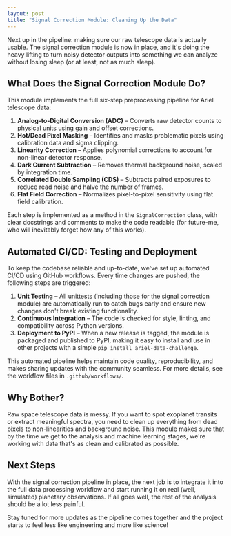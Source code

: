 ```yaml
---
layout: post
title: "Signal Correction Module: Cleaning Up the Data"
---
```


Next up in the pipeline: making sure our raw telescope data is actually usable. The signal correction module is now in place, and it's doing the heavy lifting to turn noisy detector outputs into something we can analyze without losing sleep (or at least, not as much sleep).

## What Does the Signal Correction Module Do?

This module implements the full six-step preprocessing pipeline for Ariel telescope data:

1. **Analog-to-Digital Conversion (ADC)** – Converts raw detector counts to physical units using gain and offset corrections.
2. **Hot/Dead Pixel Masking** – Identifies and masks problematic pixels using calibration data and sigma clipping.
3. **Linearity Correction** – Applies polynomial corrections to account for non-linear detector response.
4. **Dark Current Subtraction** – Removes thermal background noise, scaled by integration time.
5. **Correlated Double Sampling (CDS)** – Subtracts paired exposures to reduce read noise and halve the number of frames.
6. **Flat Field Correction** – Normalizes pixel-to-pixel sensitivity using flat field calibration.

Each step is implemented as a method in the `SignalCorrection` class, with clear docstrings and comments to make the code readable (for future-me, who will inevitably forget how any of this works).

## Automated CI/CD: Testing and Deployment

To keep the codebase reliable and up-to-date, we've set up automated CI/CD using GitHub workflows. Every time changes are pushed, the following steps are triggered:

1. **Unit Testing** – All unittests (including those for the signal correction module) are automatically run to catch bugs early and ensure new changes don't break existing functionality.
2. **Continuous Integration** – The code is checked for style, linting, and compatibility across Python versions.
3. **Deployment to PyPI** – When a new release is tagged, the module is packaged and published to PyPI, making it easy to install and use in other projects with a simple `pip install ariel-data-challenge`.

This automated pipeline helps maintain code quality, reproducibility, and makes sharing updates with the community seamless. For more details, see the workflow files in `.github/workflows/`.

## Why Bother?

Raw space telescope data is messy. If you want to spot exoplanet transits or extract meaningful spectra, you need to clean up everything from dead pixels to non-linearities and background noise. This module makes sure that by the time we get to the analysis and machine learning stages, we're working with data that's as clean and calibrated as possible.

## Next Steps

With the signal correction pipeline in place, the next job is to integrate it into the full data processing workflow and start running it on real (well, simulated) planetary observations. If all goes well, the rest of the analysis should be a lot less painful.

Stay tuned for more updates as the pipeline comes together and the project starts to feel less like engineering and more like science!